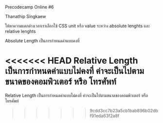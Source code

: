 Precodecamp Online #6 

Thanathip Singkaew

ให้หาความแตกต่างเวลาเราเลือกใช้ CSS unit หรือ value ระหว่าง absolute lenghts และ relative lenghts

Absolute Length เป็นการกำหนดค่าแบบคงที่

<<<<<<< HEAD
Relative Length เป็นการกำหนดค่าแบบไม่คงที่ ค่าจะเป็นไปตามขนาดของคอมพิวเตอร์ หรือ โทรศัพท์
=======
Relative Length เป็นการกำหนดค่าแบบไม่คงที่ ค่าจะเป็นไปตามขนาดของคอมพิวเตอร์ หรือ โทรศัพท์
>>>>>>> 9cdd3cc7b23a5cb1bab896b02dbf91eda63f2a8f
